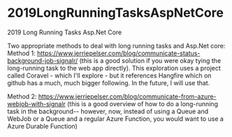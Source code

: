 # 2019LongRunningTasksAspNetCore
2019 Long Running Tasks Asp.Net Core

Two appropriate methods to deal with long running tasks and Asp.Net core:
Method 1:
https://www.jerriepelser.com/blog/communicate-status-background-job-signalr/ (this is a good solution if you were okay tying the long-running task to the web app directly).  This exploration uses a project called Coravel - which I'll explore - but it references Hangfire which on github has a much, much bigger following. In the future, I will use that. 

Method 2:
https://www.jerriepelser.com/blog/communicate-from-azure-webjob-with-signalr  (this is a good overview of how to do a long-running task in the background-- however, now, instead of using a Queue and WebJob or a Queue and a regular Azure Function, you would want to use a Azure Durable Function)

